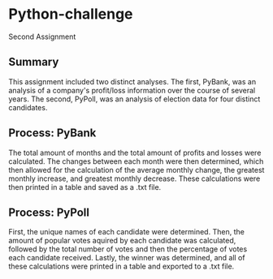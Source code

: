 # Python-challenge
Second Assignment

## Summary 
This assignment included two distinct analyses. The first, PyBank, was an analysis of a company's profit/loss information over the course of several years. The second, PyPoll, was an analysis of election data for four distinct candidates. 

## Process: PyBank
The total amount of months and the total amount of profits and losses were calculated. The changes between each month were then determined, which then allowed for the calculation of the average monthly change, the greatest monthly increase, and greatest monthly decrease. These calculations were then printed in a table and saved as a .txt file.

## Process: PyPoll
First, the unique names of each candidate were determined. Then, the amount of popular votes aquired by each candidate was calculated, followed by the total number of votes and then the percentage of votes each candidate received. Lastly, the winner was determined, and all of these calculations were printed in a table and exported to a .txt file.